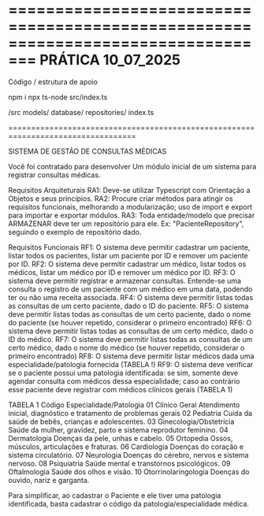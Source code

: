 =================================================================================
                                PRÁTICA 10_07_2025
=================================================================================
Código / estrutura de apoio

npm i
npx ts-node src/index.ts

/src
  models/
  database/
  repositories/
  index.ts

==================================================================================

SISTEMA DE GESTÃO DE CONSULTAS MÉDICAS

Você foi contratado para desenvolver Um módulo inicial de um sistema para registrar 
consultas médicas.

Requisitos Arquiteturais
RA1: Deve-se utilizar Typescript com Orientação a Objetos e seus princípios.
RA2: Procure criar métodos para atingir os requisitos funcionais, melhorando a modularização; uso de import e export para importar e exportar módulos.
RA3: Toda entidade/modelo que precisar ARMAZENAR deve ter um repositório para ele. Ex: "PacienteRepository", seguindo o exemplo de repositório dado.


Requisitos Funcionais
RF1: O sistema deve permitir cadastrar um paciente, listar todos os pacientes, listar um paciente por ID e remover um paciente por ID.
RF2: O sistema deve permitir cadastrar um médico, listar todos os médicos, listar um médico por ID e remover um médico por ID.
RF3: O sistema deve permitir registrar e armazenar consultas. Entende-se uma consulta o registro de um paciente com um médico em uma data, podendo ter ou não uma receita associada.
RF4: O sistema deve permitir listas todas as consultas de um certo paciente, dado o ID do paciente.
RF5: O sistema deve permitir listas todas as consultas de um certo paciente, dado o nome do paciente (se houver repetido, considerar o primeiro encontrado)
RF6: O sistema deve permitir listas todas as consultas de um certo médico, dado o ID do médico.
RF7: O sistema deve permitir listas todas as consultas de um certo médico, dado o nome do médico (se houver repetido, considerar o primeiro encontrado)
RF8: O sistema deve permitir listar médicos dada uma especialidade/patologia fornecida (TABELA !)
RF9: O sistema deve verificar se o paciente possui uma patologia identificada: se sim, somente deve agendar consulta com médicos dessa especialidade; caso ao contrário esse paciente deve registrar com médicos clínicos gerais (TABELA 1)



TABELA 1
Código	Especialidade/Patologia
01      Clínico Geral	Atendimento inicial, diagnóstico e tratamento de problemas gerais
02      Pediatria	Cuida da saúde de bebês, crianças e adolescentes.
03      Ginecologia/Obstetrícia	Saúde da mulher, gravidez, parto e sistema reprodutor feminino.
04      Dermatologia	Doenças da pele, unhas e cabelo.
05      Ortopedia	Ossos, músculos, articulações e fraturas.
06      Cardiologia	Doenças do coração e sistema circulatório.
07      Neurologia	Doenças do cérebro, nervos e sistema nervoso.
08      Psiquiatria	Saúde mental e transtornos psicológicos.
09      Oftalmologia	Saúde dos olhos e visão.
10      Otorrinolaringologia	Doenças do ouvido, nariz e garganta.

Para simplificar, ao cadastrar o Paciente e ele tiver uma patologia identificada, basta cadastrar o código da patologia/especialidade médica.



